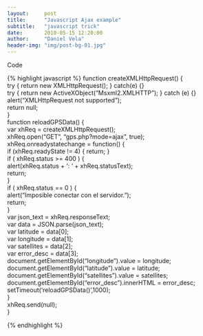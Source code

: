 ```yaml
---
layout:     post
title:      "Javascript Ajax example"
subtitle:   "javascript trick"
date:       2010-05-15 12:20:00
author:     "Daniel Vela"
header-img: "img/post-bg-01.jpg"
---
```


Code

{% highlight javascript %}
function createXMLHttpRequest() {  
	try { return new XMLHttpRequest(); } catch(e) {}  
	try { return new ActiveXObject(“Msxml2.XMLHTTP”); } catch (e) {}  
	alert(“XMLHttpRequest not supported”);  
	return null;  
}  
function reloadGPSData() {  
	var xhReq = createXMLHttpRequest();  
	xhReq.open(“GET”, “gps.php?mode=ajax”, true);  
	xhReq.onreadystatechange = function() {  
		if (xhReq.readyState != 4) { return; }  
		if ( xhReq.status &gt;= 400 ) {  
			alert(xhReq.status + ‘: ‘ + xhReq.statusText);  
			return;  
		}  
		if ( xhReq.status == 0 ) {  
			alert(“Imposible conectar con el servidor.”);  
			return;  
		}  
		var json_text = xhReq.responseText;  
		var data = JSON.parse(json_text);  
		var latitude = data[0];  
		var longitude = data[1];  
		var satellites = data[2];  
		var error_desc = data[3];  
		document.getElementById(“longitude”).value = longitude;  
		document.getElementById(“latitude”).value = latitude;  
		document.getElementById(“satellites”).value = satellites;  
		document.getElementById(“error_desc”).innerHTML = error_desc;  
		setTimeout(‘reloadGPSData()’,1000);  
	}  
	xhReq.send(null);  
}  

{% endhighlight %}